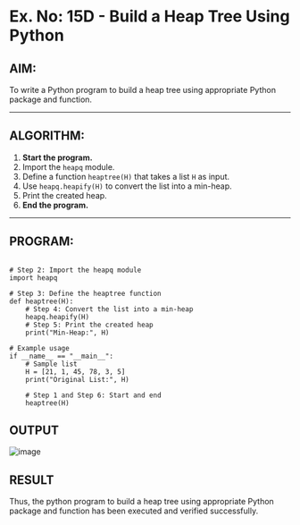 # Ex. No: 15D - Build a Heap Tree Using Python

## AIM:
To write a Python program to build a heap tree using appropriate Python package and function.

---

## ALGORITHM:

1. **Start the program.**
2. Import the `heapq` module.
3. Define a function `heaptree(H)` that takes a list `H` as input.
4. Use `heapq.heapify(H)` to convert the list into a min-heap.
5. Print the created heap.
6. **End the program.**

---

## PROGRAM:

```

# Step 2: Import the heapq module
import heapq

# Step 3: Define the heaptree function
def heaptree(H):
    # Step 4: Convert the list into a min-heap
    heapq.heapify(H)
    # Step 5: Print the created heap
    print("Min-Heap:", H)

# Example usage
if __name__ == "__main__":
    # Sample list
    H = [21, 1, 45, 78, 3, 5]
    print("Original List:", H)
    
    # Step 1 and Step 6: Start and end
    heaptree(H)

```

## OUTPUT

![image](https://github.com/user-attachments/assets/5e4d97e6-1872-42c7-b163-073563e69448)


## RESULT
Thus, the python program to build a heap tree using appropriate Python package and function has been executed and verified successfully.
